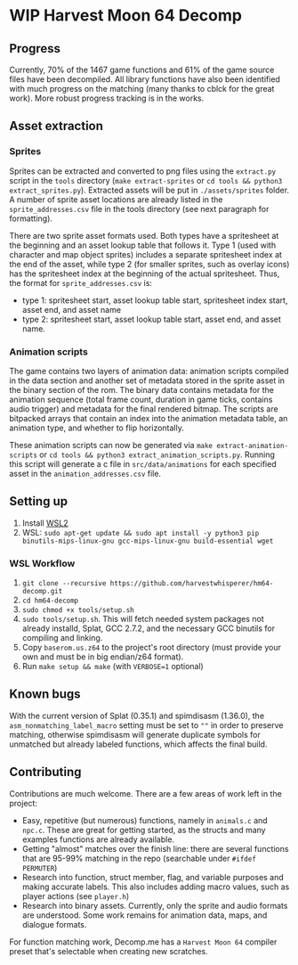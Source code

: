 # WIP Harvest Moon 64 Decomp

## Progress

Currently, 70% of the 1467 game functions and 61% of the game source files have been decompiled. All library functions have also been identified with much progress on the matching (many thanks to cblck for the great work). More robust progress tracking is in the works.

## Asset extraction

### Sprites

Sprites can be extracted and converted to png files using the `extract.py` script in the `tools` directory (`make extract-sprites` or `cd tools && python3 extract_sprites.py`). Extracted assets will be put in `./assets/sprites` folder. A number of sprite asset locations are already listed in the `sprite_addresses.csv` file in the tools directory (see next paragraph for formatting).

There are two sprite asset formats used. Both types have a spritesheet at the beginning and an asset lookup table that follows it. Type 1 (used with character and map object sprites) includes a separate spritesheet index at the end of the asset, while type 2 (for smaller sprites, such as overlay icons) has the spritesheet index at the beginning of the actual spritesheet. Thus, the format for `sprite_addresses.csv` is: 
- type 1: spritesheet start, asset lookup table start, spritesheet index start, asset end, and asset name
- type 2: spritesheet start, asset lookup table start, asset end, and asset name.

### Animation scripts

The game contains two layers of animation data: animation scripts compiled in the data section and another set of metadata stored in the sprite asset in the binary section of the rom. The binary data contains metadata for the animation sequence (total frame count, duration in game ticks, contains audio trigger) and metadata for the final rendered bitmap. The scripts are bitpacked arrays that contain an index into the animation metadata table, an animation type, and whether to flip horizontally.

These animation scripts can now be generated via `make extract-animation-scripts` or `cd tools && python3 extract_animation_scripts.py`. Running this script will generate a c file in `src/data/animations` for each specified asset in the `animation_addresses.csv` file. 

## Setting up
1. Install [WSL2](https://learn.microsoft.com/en-us/windows/wsl/install)
1. WSL: `sudo apt-get update && sudo apt install -y python3 pip binutils-mips-linux-gnu gcc-mips-linux-gnu build-essential wget`

### WSL Workflow
1. `git clone --recursive https://github.com/harvestwhisperer/hm64-decomp.git`
1. `cd hm64-decomp`
1. `sudo chmod +x tools/setup.sh`
1. `sudo tools/setup.sh`. This will fetch needed system packages not already installd, Splat, GCC 2.7.2, and the necessary GCC binutils for compiling and linking.
1. Copy `baserom.us.z64` to the project's root directory (must provide your own and must be in big endian/z64 format).
1. Run `make setup && make` (with `VERBOSE=1` optional)

## Known bugs

With the current version of Splat (0.35.1) and spimdisasm (1.36.0), the `asm_nonmatching_label_macro` setting must be set to `""` in order to preserve matching, otherwise spimdisasm will generate duplicate symbols for unmatched but already labeled functions, which affects the final build.

## Contributing

Contributions are much welcome. There are a few areas of work left in the project:
- Easy, repetitive (but numerous) functions, namely in `animals.c` and `npc.c`. These are great for getting started, as the structs and many examples functions are already available.
- Getting "almost" matches over the finish line: there are several functions that are 95-99% matching in the repo (searchable under `#ifdef PERMUTER`)
- Research into function, struct member, flag, and variable purposes and making accurate labels. This also includes adding macro values, such as player actions (see `player.h`)
- Research into binary assets. Currently, only the sprite and audio formats are understood. Some work remains for animation data, maps, and dialogue formats.

For function matching work, Decomp.me has a `Harvest Moon 64` compiler preset that's selectable when creating new scratches. 